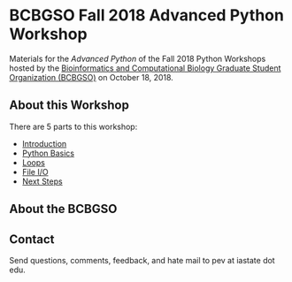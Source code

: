 # BCBGSO Fall 2018 Advanced Python Workshop

Materials for the *Advanced Python* of the Fall 2018 Python Workshops hosted by the [Bioinformatics and Computational Biology Graduate Student Organization (BCBGSO)][bcbgso-stuorg] on October 18, 2018.  

## About this Workshop

There are 5 parts to this workshop:

* [Introduction](lessons/basic.python.1.ipynb) 
* [Python Basics](lessons/basic.python.2.ipynb)
* [Loops](lessons/basic.python.3.ipynb)
* [File I/O](lessons/basic.python.4.ipynb)
* [Next Steps](lessons/basic.python.5.ipynb)

## About the BCBGSO




## Contact

Send questions, comments, feedback, and hate mail to pev at iastate dot edu.

[bcbgso-stuorg]: https://www.stuorg.iastate.edu/site/bcbgso
